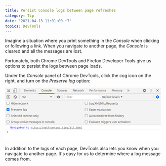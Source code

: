 ```yaml
---
title: Persist Console logs between page refreshes
category: Tip
date: '2021-04-13 11:01:00 +7'
topics: DevTools
---
```


Imagine a situation where you print something in the _Console_ when clicking or following a link. When you navigate to another page, the _Console_ is cleared and all the messages are lost.

Fortunately, both Chrome DevTools and Firefox Developer Tools give us options to persist the logs between page loads.

Under the _Console_ panel of Chrome DevTools, click the cog icon on the right, and turn on the _Preserve log_ option:

![Preserve log in Chrome DevTools](/img/preserve-log.png)

In addition to the logs of each page, DevTools also lets you know when you navigate to another page. It's easy for us to determine where a log message comes from.
